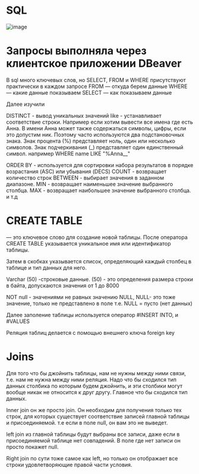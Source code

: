 # SQL
![image](https://idroot.us/wp-content/uploads/2021/06/dbeaver-logo.png)

# Запросы выполняла через клиентское приложении DBeaver

В sql много ключевых слов, но SELECT, FROM и WHERE присутствуют практически в каждом запросе
FROM — откуда берем данные
WHERE — какие данные показываем
SELECT — как показываем данные

Далее изучили

DISTINCT - вывод уникальных значений
like - устанавливает соответствие строки. Например если хотим вывести все имена где есть Анна.
В имени Анна может также содержаться символы, цифры, если это допустим ник.
Поэтому
часто используются два подстановочных знака.
Знак процента (%) представляет ноль, один или несколько символов.
Знак подчеркивания (_) представляет один единственный символ.
например WHERE name LIKE "%Anna__"

ORDER BY - используется для сортировки набора результатов в порядке возрастания (ASC) или убывания (DECS)
COUNT - возвращает количество строк
BETWEEN - выбирает значения в заданном диапазоне.
MIN - возвращает наименьшее значение выбранного столбца.
MAX - возвращает наибольшее значение выбранного столбца.
и т.д

# CREATE TABLE 
— это ключевое слово для создание новой таблицы. После оператора CREATE TABLE указывается уникальное имя или идентификатор таблицы.

Затем в скобках указывается список, определяющий каждый столбец в таблице и тип данных для него.

Varchar (50) -строковые данные. (50) - это определения размера строки в байта, допускаются значения от 1 до 8000

NOT null - значениями не равных значению NULL, NULL- это тоже значение, только не представлено в поле т.е. NULL = пусто (нет данных)

Далее заполение таблицы используется оператор #INSERT INTO, и #VALUES

Реляция таблиц делается с помощью внешнего ключа foreign key

# Joins

Для того что бы джойнить таблицы, нам не нужны между ними связи, т.е. нам не нужна между ними реляция. Надо что бы сходился тип данных столбика по которым будем джойнить, и эти столбики могут вообще никак не относится к друг другу. Главное что бы сходился тип данных.

Inner join он же просто join. Он необходим для получения только тех строк, для которых существует соответствие записей главной таблицы и присоединяемой. т.е если в поле null, он вам это не выведет.

left join из главной таблицы будут выбраны все записи, даже если в присоединяемой таблице нет совпадений. В поле где нет записи он просто покажет null.

Right join по сути тоже самое как left, но только он отображает все строки удовлетворяющие правой части условия.

